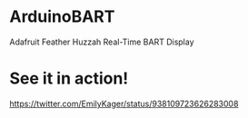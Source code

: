# ArduinoBART
Adafruit Feather Huzzah Real-Time BART Display

# See it in action!
https://twitter.com/EmilyKager/status/938109723626283008
